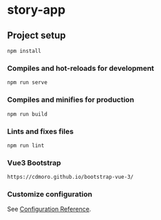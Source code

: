 # story-app

## Project setup
```
npm install
```

### Compiles and hot-reloads for development
```
npm run serve
```

### Compiles and minifies for production
```
npm run build
```

### Lints and fixes files
```
npm run lint
```

### Vue3 Bootstrap
```
https://cdmoro.github.io/bootstrap-vue-3/
```

### Customize configuration
See [Configuration Reference](https://cli.vuejs.org/config/).

